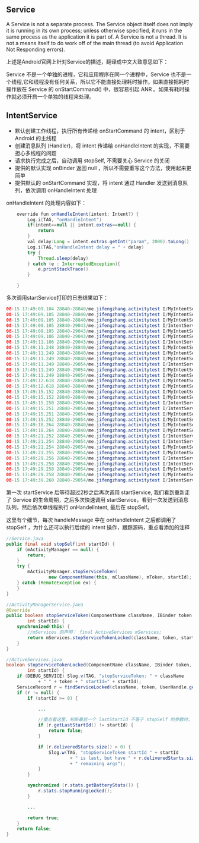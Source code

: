 ## Service
A Service is not a separate process. The Service object itself does not imply it is running in its own process; unless otherwise specified, it runs in the same process as the application it is part of.
A Service is not a thread. It is not a means itself to do work off of the main thread (to avoid Application Not Responding errors).

上述是Android官网上针对Service的描述，翻译成中文大致意思如下：

Service 不是一个单独的进程，它和应用程序在同一个进程中，Service 也不是一个线程,它和线程没有任何关系，所以它不能直接处理耗时操作。如果直接把耗时操作放在 Service 的 onStartCommand() 中，很容易引起 ANR 。如果有耗时操作就必须开启一个单独的线程来处理。

## IntentService
* 默认创建工作线程，执行所有传递给 onStartCommand 的 intent，区别于 Android 的主线程
* 创建消息队列 (Handler)，将 intent 传递给 onHandleIntent 的实现，不需要担心多线程的问题
* 请求执行完成之后，自动调用 stopSelf, 不需要关心 Service 的关闭
* 提供的默认实现 onBinder 返回 null ，所以不需要重写这个方法，使用起来更简单
* 提供默认的 onStartCommand 实现，将 intent 通过 Handler 发送到消息队列，依次调用 onHandleIntent 处理

onHandleIntent 的处理内容如下：
```java
    override fun onHandleIntent(intent: Intent?) {
        Log.i(TAG, "onHandleIntent")
        if(intent==null || intent.extras==null) {
            return
        }
        val delay:Long = intent.extras.getInt("param", 2000).toLong()
        Log.i(TAG,"onHandleIntent delay = " + delay)
        try {
            Thread.sleep(delay)
        } catch (e : InterruptedException){
            e.printStackTrace()
        }

    }

```
 多次调用startService打印的日志结果如下：
 ```java
 08-15 17:49:09.104 28840-28840/me.jifengzhang.activitytest I/MyIntentService: onCreate
08-15 17:49:09.105 28840-28840/me.jifengzhang.activitytest I/MyIntentService: onStartCommand
08-15 17:49:09.105 28840-28840/me.jifengzhang.activitytest I/MyIntentService: onStart
08-15 17:49:09.105 28840-29043/me.jifengzhang.activitytest I/IntentService: handleMessage
08-15 17:49:09.105 28840-29043/me.jifengzhang.activitytest I/MyIntentService: onHandleIntent
08-15 17:49:09.106 28840-29043/me.jifengzhang.activitytest I/MyIntentService: onHandleIntent delay = 2000
08-15 17:49:11.106 28840-29043/me.jifengzhang.activitytest I/IntentService: handleMessage before stopSelf
08-15 17:49:11.248 28840-28840/me.jifengzhang.activitytest I/MyIntentService: onCreate
08-15 17:49:11.249 28840-28840/me.jifengzhang.activitytest I/MyIntentService: onStartCommand
08-15 17:49:11.249 28840-28840/me.jifengzhang.activitytest I/MyIntentService: onStart
08-15 17:49:11.249 28840-29054/me.jifengzhang.activitytest I/IntentService: handleMessage
08-15 17:49:11.249 28840-29054/me.jifengzhang.activitytest I/MyIntentService: onHandleIntent
08-15 17:49:11.249 28840-29054/me.jifengzhang.activitytest I/MyIntentService: onHandleIntent delay = 4000
08-15 17:49:12.618 28840-28840/me.jifengzhang.activitytest I/MyIntentService: onStartCommand
08-15 17:49:12.618 28840-28840/me.jifengzhang.activitytest I/MyIntentService: onStart
08-15 17:49:15.152 28840-28840/me.jifengzhang.activitytest I/MyIntentService: onStartCommand
08-15 17:49:15.152 28840-28840/me.jifengzhang.activitytest I/MyIntentService: onStart
08-15 17:49:15.250 28840-29054/me.jifengzhang.activitytest I/IntentService: handleMessage before stopSelf
08-15 17:49:15.251 28840-29054/me.jifengzhang.activitytest I/IntentService: handleMessage
08-15 17:49:15.251 28840-29054/me.jifengzhang.activitytest I/MyIntentService: onHandleIntent
08-15 17:49:15.252 28840-29054/me.jifengzhang.activitytest I/MyIntentService: onHandleIntent delay = 6000
08-15 17:49:18.264 28840-28840/me.jifengzhang.activitytest I/MyIntentService: onStartCommand
08-15 17:49:18.264 28840-28840/me.jifengzhang.activitytest I/MyIntentService: onStart
08-15 17:49:21.252 28840-29054/me.jifengzhang.activitytest I/IntentService: handleMessage before stopSelf
08-15 17:49:21.254 28840-29054/me.jifengzhang.activitytest I/IntentService: handleMessage
08-15 17:49:21.254 28840-29054/me.jifengzhang.activitytest I/MyIntentService: onHandleIntent
08-15 17:49:21.255 28840-29054/me.jifengzhang.activitytest I/MyIntentService: onHandleIntent delay = 8000
08-15 17:49:29.256 28840-29054/me.jifengzhang.activitytest I/IntentService: handleMessage before stopSelf
08-15 17:49:29.258 28840-29054/me.jifengzhang.activitytest I/IntentService: handleMessage
08-15 17:49:29.258 28840-29054/me.jifengzhang.activitytest I/MyIntentService: onHandleIntent
08-15 17:49:29.258 28840-29054/me.jifengzhang.activitytest I/MyIntentService: onHandleIntent delay = 10000
08-15 17:49:39.260 28840-29054/me.jifengzhang.activitytest I/IntentService: handleMessage before stopSelf
 ```

第一次 startService 后等待超过2秒之后再次调用 startService, 我们看到重新走了 Service 的生命周期，之后多次快速调用 startService，看到一次发送到消息队列，然后依次单线程执行 onHandelIntent, 最后在 stopSelf。


这里有个细节，每次 handleMessage 中在 onHandleIntent 之后都调用了 stopSelf ，为什么还可以执行后续的 intent 操作，跟踪源码，重点看添加的注释
```Java
//Service.java
public final void stopSelf(int startId) {
    if (mActivityManager == null) {
        return;
    }
    try {
        mActivityManager.stopServiceToken(
                new ComponentName(this, mClassName), mToken, startId);
    } catch (RemoteException ex) {
    }
}

//ActivityManagerService.java
@Override
public boolean stopServiceToken(ComponentName className, IBinder token,
        int startId) {
    synchronized(this) {
        //mServices 的声明： final ActiveServices mServices;
        return mServices.stopServiceTokenLocked(className, token, startId);
    }
}

//ActiveServices.java
boolean stopServiceTokenLocked(ComponentName className, IBinder token,
        int startId) {
    if (DEBUG_SERVICE) Slog.v(TAG, "stopServiceToken: " + className
            + " " + token + " startId=" + startId);
    ServiceRecord r = findServiceLocked(className, token, UserHandle.getCallingUserId());
    if (r != null) {
        if (startId >= 0) {

            ...

            //重点看这里，判断最后一个 lastStartId 不等于 stopSelf 的参数时，直接 return false
            if (r.getLastStartId() != startId) {
                return false;
            }

            if (r.deliveredStarts.size() > 0) {
                Slog.w(TAG, "stopServiceToken startId " + startId
                        + " is last, but have " + r.deliveredStarts.size()
                        + " remaining args");
            }
        }

        synchronized (r.stats.getBatteryStats()) {
            r.stats.stopRunningLocked();
        }

        ...

        return true;
    }
    return false;
}               

```
